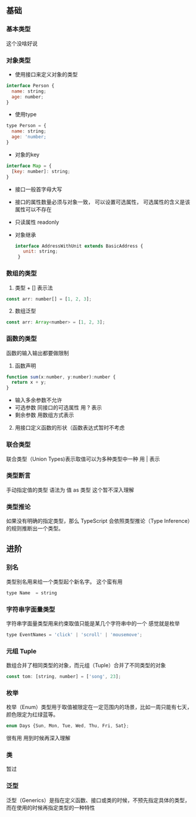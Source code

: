 ## 基础
### 基本类型 
 这个没啥好说
 
 ### 对象类型
  - 使用接口来定义对象的类型
 ```js
 interface Person {
   name: string;
   age: number;
 }
 ```

 - 使用type

 ```js
 type Person = {
   name: string;
   age: 'number;
 }
 ```
 - 对象的key
  ```js
  interface Map = {
    [key: number]: string;
  }
  ```
 
 - 接口一般首字母大写
 - 接口的属性数量必须与对象一致， 可以设置可选属性， 可选属性的含义是该属性可以不存在
 - 只读属性 readonly 

- 对象继承
   ```js
   interface AddressWithUnit extends BasicAddress {
      unit: string;
    }
   ```



 
 ### 数组的类型
 
 1.  类型 + [] 表示法
 ```js
 const arr: number[] = [1, 2, 3];
 ```
 2. 数组泛型
 ```js
 const arr: Array<number> = [1, 2, 3];
 ```
 
 ### 函数的类型
 函数的输入输出都要做限制
 
 1. 函数声明
 ```js
 function sum(x:number, y:number):number {
   return x + y;
 }
 ```
 - 输入多余参数不允许
 - 可选参数  同接口的可选属性  用 ? 表示
 - 剩余参数  用数组方式表示
 
 2. 用接口定义函数的形状（函数表达式暂时不考虑
 
 
 ### 联合类型
 联合类型（Union Types)表示取值可以为多种类型中一种  用  |  表示
 
  
 ### 类型断言
 手动指定值的类型  语法为   值 as  类型
 这个暂不深入理解
 
 ### 类型推论
 如果没有明确的指定类型，那么 TypeScript 会依照类型推论（Type Inference）的规则推断出一个类型。
 
 ## 进阶
 ### 别名
   类型别名用来给一个类型起个新名字。
   这个蛮有用
   ```js
   type Name  = string
   ```
   
 ###  字符串字面量类型
 字符串字面量类型用来约束取值只能是某几个字符串中的一个 感觉就是枚举
 ```js
 type EventNames = 'click' | 'scroll' | 'mousemove';
 ```
 
 ### 元组 Tuple
 数组合并了相同类型的对象，而元组（Tuple）合并了不同类型的对象
 
 ```js
 const tom: [string, number] = ['song', 23];
 ```
 
 ### 枚举
 枚举（Enum）类型用于取值被限定在一定范围内的场景，比如一周只能有七天，颜色限定为红绿蓝等。
 
 ```js
 enum Days {Sun, Mon, Tue, Wed, Thu, Fri, Sat};
 ```
 很有用  用到时候再深入理解
 
 ### 类
 暂过
 
 ### 泛型
 泛型（Generics）是指在定义函数、接口或类的时候，不预先指定具体的类型，而在使用的时候再指定类型的一种特性
 

 
 
 
